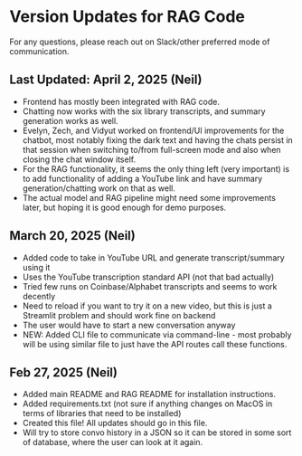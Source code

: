 # Version Updates for RAG Code

For any questions, please reach out on Slack/other preferred mode of communication.

## Last Updated: April 2, 2025 (Neil)

- Frontend has mostly been integrated with RAG code.
- Chatting now works with the six library transcripts, and summary generation works as well.
- Evelyn, Zech, and Vidyut worked on frontend/UI improvements for the chatbot, most notably fixing the dark text and having the chats persist in that session when switching to/from full-screen mode and also when closing the chat window itself.
- For the RAG functionality, it seems the only thing left (very important) is to add functionality of adding a YouTube link and have summary generation/chatting work on that as well.
- The actual model and RAG pipeline might need some improvements later, but hoping it is good enough for demo purposes.

## March 20, 2025 (Neil)

- Added code to take in YouTube URL and generate transcript/summary using it
- Uses the YouTube transcription standard API (not that bad actually)
- Tried few runs on Coinbase/Alphabet transcripts and seems to work decently
- Need to reload if you want to try it on a new video, but this is just a Streamlit problem and should work fine on backend
- The user would have to start a new conversation anyway
- NEW: Added CLI file to communicate via command-line - most probably will be using similar file to just have the API routes call these functions.

## Feb 27, 2025 (Neil)

- Added main README and RAG README for installation instructions.
- Added requirements.txt (not sure if anything changes on MacOS in terms of libraries that need to be installed)
- Created this file! All updates should go in this file.
- Will try to store convo history in a JSON so it can be stored in some sort of database, where the user can look at it again.
